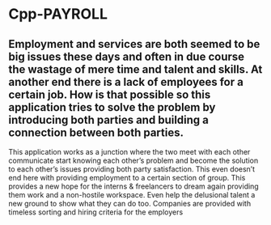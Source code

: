 # Cpp-PAYROLL
## Employment and services are both seemed to be big issues these days and often in due course the wastage of mere time and talent and skills. At another end there is a lack of employees for a certain job. How is that possible so this application tries to solve the problem by introducing both parties and building a connection between both parties. 
This application works as a junction where the two meet with each other communicate start knowing each other’s problem and become the solution to each other’s issues providing both party satisfaction. 
This even doesn’t end here with providing employment to a certain section of group. This provides a new hope for the interns & freelancers to dream again providing them work and a non-hostile workspace. 
Even help the delusional talent a new ground to show what they can do too. 
Companies are provided with timeless sorting and hiring criteria for the employers
